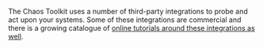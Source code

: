 The Chaos Toolkit uses a number of third-party integrations to probe and act upon
your systems. Some of these integrations are commercial and there is a growing 
catalogue of [online tutorials around these integrations as well](https://www.katacoda.com/chaostoolkit/courses/03-commercial-integrations).